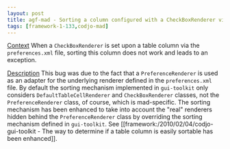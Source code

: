 ```yaml
---
layout: post
title: agf-mad - Sorting a column configured with a CheckBoxRenderer via preferences now works
tags: [framework-1-133,codjo-mad]
---
```

<u>Context</u>
When a ```CheckBoxRenderer``` is set upon a table column via the ```preferences.xml``` file, sorting this column does not work and leads to an exception.

<u>Description</u>
This bug was due to the fact that a ```PreferenceRenderer``` is used as an adapter for the underlying renderer defined in the ```preferences.xml``` file. 
By default the sorting mechanism implemented in ```gui-toolkit``` only considers ```DefaultTableCellRenderer``` and ```CheckBoxRenderer``` classes, not the ```PreferenceRenderer``` class, of course, which is mad-specific.
The sorting mechanism has been enhanced to take into account the "real" renderers hidden behind the ```PreferenceRenderer``` class by overriding the sorting mechanism defined in ```gui-toolkit```.
See [[framework:/2010/02/04/codjo-gui-toolkit - The way to determine if a table column is easily sortable has been enhanced]].
